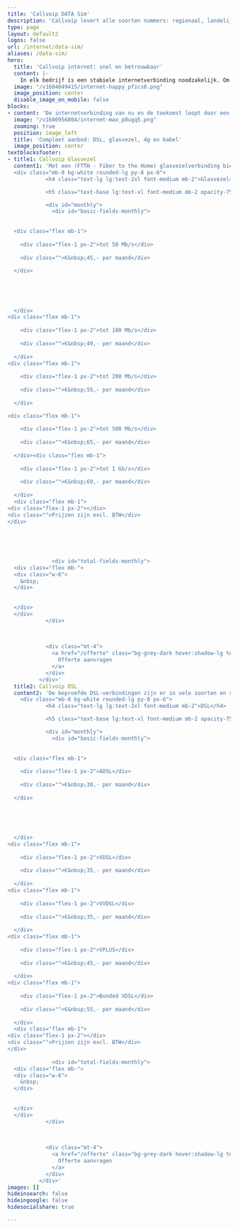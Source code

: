 ```yaml
---
title: 'Callvoip DATA Sim'
description: 'Callvoip levert alle soorten nummers: regionaal, landelijk, service of internationaal.'
type: page
layout: default2
logos: false
url: /internet/data-sim/
aliases: /data-sim/
hero:
  title: 'Callvoip internet: snel en betrouwbaar'
  content: |-
    In elk bedrijf is een stabiele internetverbinding noodzakelijk. Om überhaupt te werken is het simpelweg onmisbaar met de vele cloud toepassingen, e-mail, videovergaderen en natuurlijk om te bellen.<br><br><a href="https://files.callvoip.nl/downloads/callvoip-adsl-vdsl_aanvraagformulier.pdf" target="_blank" class="button">Internet aanvragen</a>
  image: "/v1604049415/internet-happy_pfics8.png"
  image_position: center
  disable_image_on_mobile: false
blocks:
- content: 'De internetverbinding van nu en de toekomst loopt door een glasvezelkabel. Snel, betrouwbaar en up- en downloadsnelheden zijn gelijk. Maar met Callvoip internet bieden we op elk adres een goede verbinding, ook als bij jou de glasvezelkabel nog niet ligt. De beproefde DSL is vrijwel altijd beschikbaar en biedt veelal ook voldoende snelheid. Liever via de Ziggo kabel online? Regelen we voor je. En voor locaties in het buitengebied hebben we zelfs een 4G verbindingen die overal en altijd werken.'
  image: "/v1600956804/internet-max_p0ugq5.png"
  zooming: true
  position: image_left
  title: 'Compleet aanbod: DSL, glasvezel, 4g en kabel'
  image_position: center
textblocksfooter:
- title1: Callvoip Glasvezel
  content1: 'Met een (FTTH - Fiber to the Home) glasvezelverbinding bieden we een eigen lijn en een stabiele snelheid die klaar is voor de toekomst. De upload- en downloadsnelheid zijn gelijk en hoge snelheden tot 1 Gbps zijn mogelijk. Met de combinatie van onze telefonie en een internetverbinding profiteer je van 1 aanspreekpunt dat alles voor je regelt.
  <div class="mb-8 bg-white rounded-lg py-8 px-6">
            <h4 class="text-lg lg:text-2xl font-medium mb-2">Glasvezel</h4>

            <h5 class="text-base lg:text-xl font-medium mb-2 opacity-75">Snelheden</h5>

            <div id="monthly">
              <div id="basic-fields-monthly">
  
  
  <div class="flex mb-1">
    
    <div class="flex-1 px-2">tot 50 Mb/s</div>
    
    <div class="">€&nbsp;45,- per maand</div>
    
  </div>
  
  
  
  
  
  </div>
<div class="flex mb-1">
    
    <div class="flex-1 px-2">tot 100 Mb/s</div>
    
    <div class="">€&nbsp;49,- per maand</div>
    
  </div>
<div class="flex mb-1">
    
    <div class="flex-1 px-2">tot 200 Mb/s</div>
    
    <div class="">€&nbsp;55,- per maand</div>
    
  </div>

<div class="flex mb-1">
    
    <div class="flex-1 px-2">tot 500 Mb/s</div>
    
    <div class="">€&nbsp;65,- per maand</div>
    
  </div><div class="flex mb-1">
    
    <div class="flex-1 px-2">tot 1 Gb/s</div>
    
    <div class="">€&nbsp;69,- per maand</div>
    
  </div>
  <div class="flex mb-1">
<div class="flex-1 px-2"></div>
<div class="">Prijzen zijn excl. BTW</div>
</div>
              
              
              
              
              
              <div id="total-fields-monthly">
  <div class="flex mb-">
  <div class="w-6">
    &nbsp;
  </div>
  
  
  </div>
  </div>
            </div>

            
            
            <div class="mt-4">
              <a href="/offerte" class="bg-grey-dark hover:shadow-lg text-white rounded-md block text-center w-full px-4 py-2">
                Offerte aanvragen
              </a>
            </div>
          </div>'
  title2: Callvoip DSL
  content2: 'De beproefde DSL-verbindingen zijn er in vele soorten en snelheden. De meestvoorkomende zijn ADSL, VDSL en VVDSL. Ook DSL kan heel snel zijn; op basis van jouw adres kunnen we zien wat er mogelijk is en alles voor je regelen. Benieuwd naar de mogelijkheden? Samen bekijken wat voor jouw adres de beste oplossing is.<br><br>
    <div class="mb-8 bg-white rounded-lg py-8 px-6">
            <h4 class="text-lg lg:text-2xl font-medium mb-2">DSL</h4>

            <h5 class="text-base lg:text-xl font-medium mb-2 opacity-75">Techniek soort</h5>

            <div id="monthly">
              <div id="basic-fields-monthly">
  
  
  <div class="flex mb-1">
    
    <div class="flex-1 px-2">ADSL</div>
    
    <div class="">€&nbsp;30,- per maand</div>
    
  </div>
  
  
  
  
  
  </div>
<div class="flex mb-1">
    
    <div class="flex-1 px-2">VDSL</div>
    
    <div class="">€&nbsp;35,- per maand</div>
    
  </div>
<div class="flex mb-1">
    
    <div class="flex-1 px-2">VVDSL</div>
    
    <div class="">€&nbsp;35,- per maand</div>
    
  </div>
<div class="flex mb-1">
    
    <div class="flex-1 px-2">VPLUS</div>
    
    <div class="">€&nbsp;45,- per maand</div>
    
  </div>
<div class="flex mb-1">
    
    <div class="flex-1 px-2">Bonded VDSL</div>
    
    <div class="">€&nbsp;55,- per maand</div>
    
  </div>
  <div class="flex mb-1">
<div class="flex-1 px-2"></div>
<div class="">Prijzen zijn excl. BTW</div>
</div>
              
              <div id="total-fields-monthly">
  <div class="flex mb-">
  <div class="w-6">
    &nbsp;
  </div>
  
  
  </div>
  </div>
            </div>

            
            
            <div class="mt-4">
              <a href="/offerte" class="bg-grey-dark hover:shadow-lg text-white rounded-md block text-center w-full px-4 py-2">
                Offerte aanvragen
              </a>
            </div>
          </div>'
images: []
hideinsearch: false
hideingoogle: false
hidesocialshare: true

---
```

